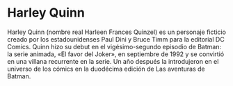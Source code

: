 # Harley Quinn

Harley Quinn (nombre real Harleen Frances Quinzel) es un personaje ficticio creado por los estadounidenses Paul Dini y Bruce Timm para la editorial DC Comics. Quinn hizo su debut en el vigésimo-segundo episodio de Batman: la serie animada, «El favor del Joker», en septiembre de 1992 y se convirtió en una villana recurrente en la serie. Un año después la introdujeron en el universo de los cómics en la duodécima edición de Las aventuras de Batman.
